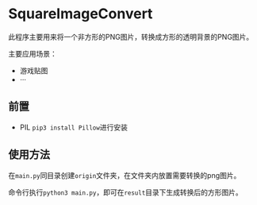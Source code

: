 # SquareImageConvert
此程序主要用来将一个非方形的PNG图片，转换成方形的透明背景的PNG图片。

主要应用场景：
- 游戏贴图
- ···

## 前置
- PIL `pip3 install Pillow`进行安装

## 使用方法
在`main.py`同目录创建`origin`文件夹，在文件夹内放置需要转换的png图片。

命令行执行`python3 main.py`，即可在`result`目录下生成转换后的方形图片。